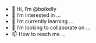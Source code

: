 - 👋 Hi, I’m @boikelly
- 👀 I’m interested in ...
- 🌱 I’m currently learning ...
- 💞️ I’m looking to collaborate on ...
- 📫 How to reach me ...

<!---
boikelly/boikelly is a ✨ special ✨ repository because its `README.md` (this file) appears on your GitHub profile.
You can click the Preview link to take a look at your changes.
--->
